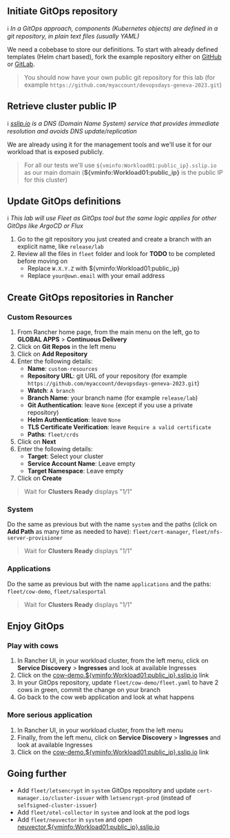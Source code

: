 ## Initiate GitOps repository

ℹ _In a GitOps approach, components (Kubernetes objects) are defined in a git repository, in plain text files (usually YAML)_

We need a cobebase to store our definitions. To start with already defined templates (Helm chart based),
fork the example repository either on [GitHub](https://github.com/devpro/devopsdays-geneva-2023) or [GitLab](https://gitlab.com/devpro-labs/devopsdays-geneva-2023).

> You should now have your own public git repository for this lab (for example `https://github.com/myaccount/devopsdays-geneva-2023.git`)

## Retrieve cluster public IP

ℹ _[sslip.io](http://sslip.io/) is a DNS (Domain Name System) service that provides immediate resolution and avoids DNS update/replication_

We are already using it for the management tools and we'll use it for our workload that is exposed publicly.

> For all our tests we'll use `${vminfo:Workload01:public_ip}.sslip.io` as our main domain (**${vminfo:Workload01:public_ip}** is the public IP for this cluster)

## Update GitOps definitions

ℹ _This lab will use Fleet as GitOps tool but the same logic applies for other GitOps like ArgoCD or Flux_

1. Go to the git repository you just created and create a branch with an explicit name, like `release/lab`
2. Review all the files in `fleet` folder and look for **TODO** to be completed before moving on
   - Replace `W.X.Y.Z` with ${vminfo:Workload01:public_ip}
   - Replace `your@own.email` with your email address

## Create GitOps repositories in Rancher

### Custom Resources

1. From Rancher home page, from the main menu on the left, go to **GLOBAL APPS** > **Continuous Delivery**
2. Click on **Git Repos** in the left menu
3. Click on **Add Repository**
4. Enter the following details:
   - **Name**: `custom-resources`
   - **Repository URL**: git URL of your repository (for example `https://github.com/myaccount/devopsdays-geneva-2023.git`)
   - **Watch**: `A branch`
   - **Branch Name**: your branch name (for example `release/lab`)
   - **Git Authentication**: leave `None` (except if you use a private repository)
   - **Helm Authentication**: leave `None`
   - **TLS Certificate Verification**: leave `Require a valid certificate`
   - **Paths**: `fleet/crds`
5. Click on **Next**
6. Enter the following details:
   - **Target**: Select your cluster
   - **Service Account Name**: Leave empty
   - **Target Namespace**: Leave empty
7. Click on **Create**

> Wait for **Clusters Ready** displays "1/1"

### System

Do the same as previous but with the name `system` and the paths (click on **Add Path** as many time as needed to have): `fleet/cert-manager`, `fleet/nfs-server-provisioner`

> Wait for **Clusters Ready** displays "1/1"

### Applications

Do the same as previous but with the name `applications` and the paths: `fleet/cow-demo`, `fleet/salesportal`

> Wait for **Clusters Ready** displays "1/1"

## Enjoy GitOps

### Play with cows

1. In Rancher UI, in your workload cluster, from the left menu, click on **Service Discovery** > **Ingresses** and look at available Ingresses
2. Click on the <a href="https://cow-demo.${vminfo:Workload01:public_ip}.sslip.io/" target="_blank">cow-demo.${vminfo:Workload01:public_ip}.sslip.io</a> link
3. In your GitOps repository, update `fleet/cow-demo/fleet.yaml` to have 2 cows in green, commit the change on your branch
4. Go back to the cow web application and look at what happens

### More serious application

1. In Rancher UI, in your workload cluster, from the left menu
2. Finally, from the left menu, click on **Service Discovery** > **Ingresses** and look at available Ingresses
3. Click on the <a href="https://sales-portal.${vminfo:Workload01:public_ip}.sslip.io/" target="_blank">cow-demo.${vminfo:Workload01:public_ip}.sslip.io</a> link

## Going further

- Add `fleet/letsencrypt` in `system` GitOps repository and update `cert-manager.io/cluster-issuer` with `letsencrypt-prod` (instead of `selfsigned-cluster-issuer`)
- Add `fleet/otel-collector` in `system` and look at the pod logs
- Add `fleet/neuvector` in `system` and open <a href="https://neuvector.${vminfo:Workload01:public_ip}.sslip.io/" target="_blank">neuvector.${vminfo:Workload01:public_ip}.sslip.io</a>
